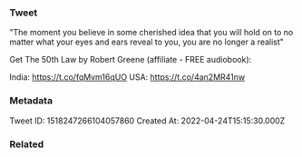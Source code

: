 ### Tweet
"The moment you believe in some cherished idea that you will hold on to no matter what your eyes and ears reveal to you, you are no longer a realist"

Get The 50th Law by Robert Greene (affiliate - FREE audiobook):

India: https://t.co/fqMvm16qUO
USA: https://t.co/4an2MR41nw

### Metadata
Tweet ID: 1518247266104057860
Created At: 2022-04-24T15:15:30.000Z

### Related

